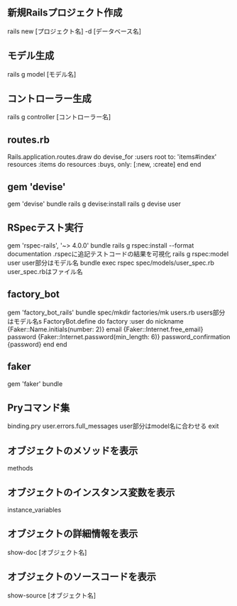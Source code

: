## 新規Railsプロジェクト作成
rails new [プロジェクト名] -d [データベース名]
## モデル生成
rails g model [モデル名]
## コントローラー生成
rails g controller [コントローラー名]
## routes.rb
Rails.application.routes.draw do
  devise_for :users
    root to: 'items#index'
    resources :items  do
      resources :buys, only: [:new, :create]
    end
end
## gem 'devise'
gem 'devise'
bundle
rails g devise:install
rails g devise user
## RSpecテスト実行
gem 'rspec-rails', '~> 4.0.0'
bundle
rails g rspec:install
--format documentation .rspecに追記テストコードの結果を可視化
rails g rspec:model user user部分はモデル名
bundle exec rspec spec/models/user_spec.rb user_spec.rbはファイル名
## factory_bot
gem 'factory_bot_rails'
bundle
spec/mkdir factories/mk users.rb users部分はモデル名s
FactoryBot.define do
  factory :user do
    nickname              {Faker::Name.initials(number: 2)}
    email                 {Faker::Internet.free_email}
    password              {Faker::Internet.password(min_length: 6)}
    password_confirmation {password}
  end
end
## faker
gem 'faker'
bundle

## Pryコマンド集
binding.pry
user.errors.full_messages user部分はmodel名に合わせる
exit
## オブジェクトのメソッドを表示
methods
## オブジェクトのインスタンス変数を表示
instance_variables
## オブジェクトの詳細情報を表示
show-doc [オブジェクト名]
## オブジェクトのソースコードを表示
show-source [オブジェクト名]

